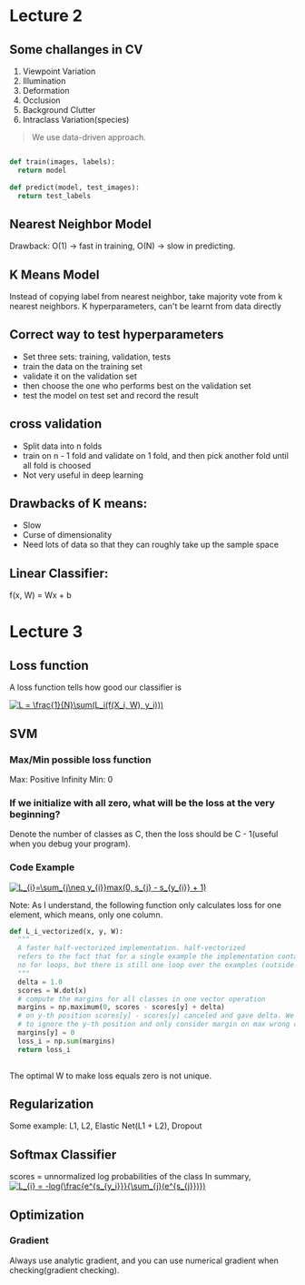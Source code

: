 # Lecture 2

## Some challanges in CV
1. Viewpoint Variation
2. Illumination
3. Deformation
4. Occlusion
5. Background Clutter
6. Intraclass Variation(species)

> We use data-driven approach.
``` python

def train(images, labels):
  return model
  
def predict(model, test_images):
  return test_labels


```
## Nearest Neighbor Model

Drawback: O(1) -> fast in training,
          O(N) -> slow in predicting.
          
## K Means Model
Instead of copying label from nearest neighbor, take majority vote from k nearest neighbors. 
K hyperparameters, can't be learnt from data directly 

## Correct way to test hyperparameters
* Set three sets: training, validation, tests
* train the data on the training set
* validate it on the validation set
* then choose the one who performs best on the validation set
* test the model on test set and record the result

## cross validation
* Split data into n folds
* train on n - 1 fold and validate on 1 fold, and then pick another fold until all fold is choosed
* Not very useful in deep learning

## Drawbacks of K means:
* Slow
* Curse of dimensionality
* Need lots of data so that they can roughly take up the sample space

## Linear Classifier:
f(x, W) = Wx + b

# Lecture 3

## Loss function
A loss function tells how good our classifier is

<a href="https://www.codecogs.com/eqnedit.php?latex=L&space;=&space;\frac{1}{N}\sum(L_i(f(X_i,&space;W),&space;y_i)))" target="_blank"><img src="https://latex.codecogs.com/gif.latex?L&space;=&space;\frac{1}{N}\sum(L_i(f(X_i,&space;W),&space;y_i)))" title="L = \frac{1}{N}\sum(L_i(f(X_i, W), y_i)))" /></a>

## SVM

### Max/Min possible loss function
Max: Positive Infinity
Min: 0

### If we initialize with all zero, what will be the loss at the very beginning?
Denote the number of classes as C, then the loss should be C - 1(useful when you debug your program).

### Code Example
<a href="https://www.codecogs.com/eqnedit.php?latex=L_{i}=\sum_{j\neq&space;y_{i}}max(0,&space;s_{j}&space;-&space;s_{y_{i}}&space;&plus;&space;1)" target="_blank"><img src="https://latex.codecogs.com/gif.latex?L_{i}=\sum_{j\neq&space;y_{i}}max(0,&space;s_{j}&space;-&space;s_{y_{i}}&space;&plus;&space;1)" title="L_{i}=\sum_{j\neq y_{i}}max(0, s_{j} - s_{y_{i}} + 1)" /></a>

Note: As I understand, the following function only calculates loss for one element, which means, only one column.

``` python 
def L_i_vectorized(x, y, W):
  """
  A faster half-vectorized implementation. half-vectorized
  refers to the fact that for a single example the implementation contains
  no for loops, but there is still one loop over the examples (outside this function)
  """
  delta = 1.0
  scores = W.dot(x)
  # compute the margins for all classes in one vector operation
  margins = np.maximum(0, scores - scores[y] + delta)
  # on y-th position scores[y] - scores[y] canceled and gave delta. We want
  # to ignore the y-th position and only consider margin on max wrong class
  margins[y] = 0
  loss_i = np.sum(margins)
  return loss_i
  

```
The optimal W to make loss equals zero is not unique.


## Regularization
Some example: L1, L2, Elastic Net(L1 + L2), Dropout

## Softmax Classifier
scores = unnormalized log probabilities of the class
In summary,
<a href="https://www.codecogs.com/eqnedit.php?latex=L_{i}&space;=&space;-log(\frac{e^{s_{y_i}}}{\sum_{j}(e^{s_{j}})})" target="_blank"><img src="https://latex.codecogs.com/gif.latex?L_{i}&space;=&space;-log(\frac{e^{s_{y_i}}}{\sum_{j}(e^{s_{j}})})" title="L_{i} = -log(\frac{e^{s_{y_i}}}{\sum_{j}(e^{s_{j}})})" /></a>


## Optimization

### Gradient
Always use analytic gradient, and you can use numerical gradient when checking(gradient checking).


